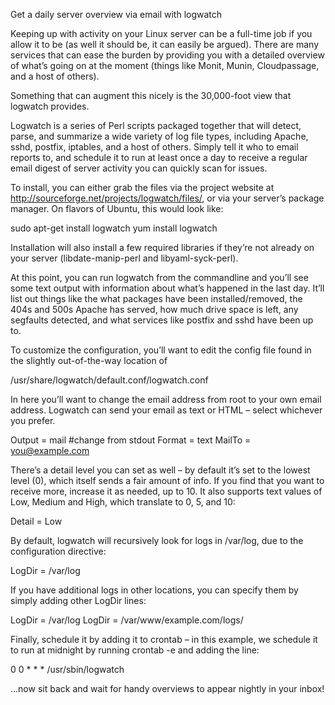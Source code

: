  Get a daily server overview via email with logwatch

Keeping up with activity on your Linux server can be a full-time job if you allow it to be (as well it should be, it can easily be argued).  There are many services that can ease the burden by providing you with a detailed overview of what’s going on at the moment (things like Monit, Munin, Cloudpassage, and a host of others).

Something that can augment this nicely is the 30,000-foot view that logwatch provides.

Logwatch is a series of Perl scripts packaged together that will detect, parse, and summarize a wide variety of log file types, including Apache, sshd, postfix, iptables, and a host of others.  Simply tell it who to email reports to, and schedule it to run at least once a day to receive a regular email digest of server activity you can quickly scan for issues.

To install, you can either grab the files via the project website at http://sourceforge.net/projects/logwatch/files/, or via your server’s package manager.  On flavors of Ubuntu, this would look like:

sudo apt-get install logwatch
yum install logwatch

Installation will also install a few required libraries if they’re not already on your server (libdate-manip-perl and libyaml-syck-perl).

At this point, you can run logwatch from the commandline and you’ll see some text output with information about what’s happened in the last day.  It’ll list out things like the what packages have been installed/removed, the 404s and 500s Apache has served, how much drive space is left, any segfaults detected, and what services like postfix and sshd have been up to.

To customize the configuration, you’ll want to edit the config file found in the slightly out-of-the-way location of

/usr/share/logwatch/default.conf/logwatch.conf

In here you’ll want to change the email address from root to your own email address.  Logwatch can send your email as text or HTML – select whichever you prefer.

Output = mail #change from stdout
Format = text
MailTo = you@example.com

There’s a detail level you can set as well – by default it’s set to the lowest level (0), which itself sends a fair amount of info.  If you find that you want to receive more, increase it as needed, up to 10.  It also supports text values of Low, Medium and High, which translate to 0, 5, and 10:

Detail = Low

By default, logwatch will recursively look for logs in /var/log, due to the configuration directive:

LogDir = /var/log

If you have additional logs in other locations, you can specify them by simply adding other LogDir lines:

LogDir = /var/log
LogDir = /var/www/example.com/logs/

Finally, schedule it by adding it to crontab – in this example, we schedule it to run at midnight by running crontab -e and adding the line:

0 0 * * * /usr/sbin/logwatch

…now sit back and wait for handy overviews to appear nightly in your inbox!

